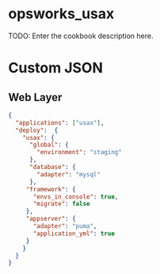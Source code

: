 # opsworks_usax

TODO: Enter the cookbook description here.

# Custom JSON

## Web Layer
```json
{
  "applications": ["usax"],
  "deploy":  {
    "usax": {
      "global": {
        "environment": "staging"
      },
      "database": {
        "adapter": "mysql"
      },
     "framework": {
       "envs_in_console": true,
       "migrate": false
     },
     "appserver": {
       "adapter": "puma",
       "application_yml": true
     }
    }
  }
}
```
